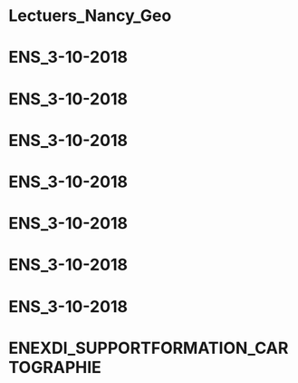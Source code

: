 # Lectuers_Nancy_Geo
# ENS_3-10-2018
# ENS_3-10-2018
# ENS_3-10-2018
# ENS_3-10-2018
# ENS_3-10-2018
# ENS_3-10-2018
# ENS_3-10-2018
# ENEXDI_SUPPORTFORMATION_CARTOGRAPHIE
